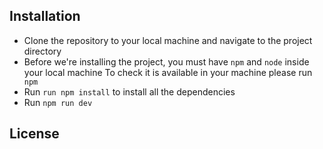 ## Installation

- Clone the repository to your local machine and navigate to the project directory
- Before we're installing the project, you must have `npm` and `node` inside your local machine To check it is available
  in your machine please run ` npm`
- Run `run npm install` to install all the dependencies
- Run `npm run dev`

## License
